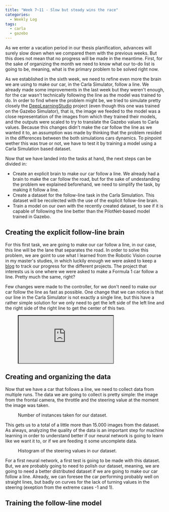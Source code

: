 ```yaml
---
title: "Week 7~11 - Slow but steady wins the race"
categories:
  - Weekly Log
tags:
  - carla
  - gazebo
---
```


As we enter a vacation period in our thesis planification, advances will surely slow down when we compared them with the previous weeks. But this does not mean that no progress will be made in the meantime. First, for the sake of organizing the month we need to know what our to-do list is going to be, meaning, what is the primary problem to be solved right now.

As we established in the sixth week, we need to refine even more the brain we are using to make our car, in the Carla Simulator, follow a line. We already made some improvements in the last week but they weren't enough, for the car wasn't technically following the line as the model was trained to do. In order to find where the problem might be, we tried to simulate pretty closely the [DeepLearningStudio](https://github.com/JdeRobot/DeepLearningStudio) project (even though this one was trained on the Gazebo Simulator), that is, the image we feeded to the model was a close representation of the images from which they trained their models, and the outputs were scaled to try to translate the Gazebo values to Carla values. Because this changes didn't make the car follow the line as we wanted it to, an assumption was made by thinking that the problem resided in the differences between the both simulations cars dynamics. To pinpoint wether this was true or not, we have to test it by training a model using a Carla Simulation based dataset.

Now that we have landed into the tasks at hand, the next steps can be divided in:
- Create an explicit brain to make our car follow a line. We already had a brain to make the car follow the road, but for the sake of undestanding the problem we explained beforehand, we need to simplify the task, by making it follow a line.
- Create a dataset for the follow-line task in the Carla Simulation. This dataset will be recolected with the use of the explicit follow-line brain.
- Train a model on our own with the recently created dataset, to see if it is capable of following the line better than the PilotNet-based model trained in Gazebo.

## Creating the explicit follow-line brain

For this first task, we are going to make our car follow a line, in our case, this line will be the lane that separates the road. In order to solve this problem, we are goint to use what I learned from the Robotic Vision course in my master's studies, in which luckily enough we were asked to keep a [blog](https://enriqueshino.wixsite.com/visionrobotica/post/follow-line) to track our progress for the different projects. The project that interests us is one where we were asked to make a Formula 1 car follow a line. Pretty much the same, right?

Few changes were made to the controller, for we don't need to make our car follow the line as fast as possible. One change that we can notice is that our line in the Carla Simulator is not exactly a single line, but this have a rather simple solution for we only need to get the left side of the left line and the right side of the right line to get the center of this two.

<figure class="align-center">
    <a href=""><iframe src="https://www.youtube.com/embed/ecg7oopKsJc"></iframe></a>
</figure>

## Creating and organizing the data

Now that we have a car that follows a line, we need to collect data from multiple runs. The data we are going to collect is pretty simple: the image from the frontal camera, the throttle and the steering value at the moment the image was taken.

<figure style="width:60%" class="align-center">
  <img src="{{ site.url }}{{ site.baseurl }}/assets/images/dataset_carla.png" alt="">
  <figcaption>Number of instances taken for our dataset.</figcaption>
</figure>

This gets us to a total of a little more than 15.000 images from the dataset. As always, analyzing the quality of the data is an important step for machine learning in order to understand better if our neural network is going to learn like we want it to, or if we are feeding it some uncomplete data.

<figure style="width:80%" class="align-center">
  <img src="{{ site.url }}{{ site.baseurl }}/assets/images/histogram_steer_12.png" alt="">
  <figcaption>Histogram of the steering values in our dataset.</figcaption>
</figure>

For a first neural network, a first test is going to be made with this dataset. But, we are probably going to need to polish our dataset, meaning, we are going to need a better distributed dataset if we are going to make our car follow a line. Already, we can foresee the car performing probably well on straight lines, but badly on curves for the lack of turning values in the steering (exeption from the extreme cases -1 and 1).

## Training the follow-line model